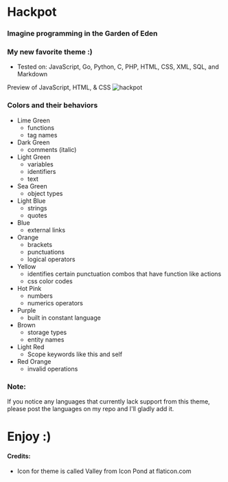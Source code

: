 # Hackpot

### Imagine programming in the Garden of Eden

### My new favorite theme :)

* Tested on: JavaScript, Go, Python, C, PHP, HTML, CSS, XML, SQL, and Markdown

Preview of JavaScript, HTML, & CSS
![hackpot](https://github.com/wwmyers/hackpot/raw/master/images/hackpot.png)

### Colors and their behaviors

* Lime Green
  * functions
  * tag names
* Dark Green
  * comments (italic)
* Light Green
  * variables
  * identifiers
  * text
* Sea Green
  * object types
* Light Blue
  * strings
  * quotes
* Blue
  * external links
* Orange
  * brackets
  * punctuations
  * logical operators
* Yellow
  * identifies certain punctuation combos that have function like actions
  * css color codes
* Hot Pink
  * numbers
  * numerics operators
* Purple
  * built in constant language
* Brown
  * storage types
  * entity names
* Light Red
  * Scope keywords like this and self
* Red Orange
  * invalid operations

### Note:

If you notice any languages that currently lack support from this theme, please post the languages on my repo and I'll gladly add it.

# Enjoy :)

#### Credits:

* Icon for theme is called Valley from Icon Pond at flaticon.com

<!--ctrl+shift+v to preview-->